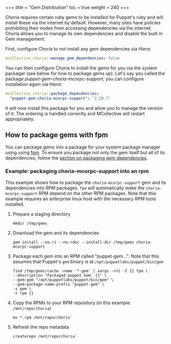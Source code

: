 +++
title = "Gem Distribution"
toc = true
weight = 240
+++

Choria requires certain ruby gems to be installed for Puppet's ruby and will install these via the internet by default. However, many sites have policies prohibiting their nodes from accessing dependencies via the internet. Choria allows you to manage its own dependencies and disable the built in Gem management:

First, configure Choria to not install any gem dependencies via _Hiera_:

```yaml
mcollective_choria::manage_gem_dependencies: false
```

You can then configure Choria to install the gems for you via the system packager (see below for how to package gems up). Let's say you called the package _puppet-gem-choria-mcorpc-support_, you can configure installation again via _Hiera_:

```yaml
mcollective_choria::package_dependencies:
  "puppet-gem-choria-mcorpc-support": "2.20.7"
```

It will now install this package for you and allow you to manage the version of it. The ordering is handled correctly and MCollective will restart appropriately.


## How to package gems with fpm

You can package gems into a package for your system package manager using using [fpm](https://fpm.readthedocs.io/en/latest/). To ensure you package not only the gem itself but all of its dependencies, follow the [section on packaging gem dependencies](https://fpm.readthedocs.io/en/latest/source/gem.html#packaging-individual-dependencies). 

### Example: packaging choria-mcorpc-support into an rpm

This example shows how to package the `choria-mcorpc-support` gem and its dependencies into RPM packages. `fpm` will automatically make the `choria-mcorpc-support` RPM depend on the other RPM packages.
Note that this example requires an enterprise linux host with the necessary RPM tools installed.

1. Prepare a staging directory
   ```
   mkdir /tmp/gems
   ```
1. Download the gem and its dependencies
   ```
   gem install --no-ri --no-rdoc --install-dir /tmp/gems choria-mcorpc-support
   ```
1. Package each gem into an RPM called "puppet-gem...". Note that this assumes that Puppet's `gem` binary is at `/opt/puppetlabs/puppet/bin/gem`
   ```
   find /tmp/gems/cache -name '*.gem' | xargs -rn1 -I {} fpm \
   --description "Packaged puppet Gem: {}" \
   --gem-gem "/opt/puppetlabs/puppet/bin/gem" \
   --gem-package-name-prefix "puppet-gem" \
   -s gem \
   -t rpm {}
   ```
1. Copy the RPMs to your RPM repository (in this example: `/mnt/repo/choria`)
   ```
   mv *.rpm /mnt/repo/choria`
   ```
1. Refresh the repo metadata
   ```
   createrepo /mnt/repo/choria`
   ```
